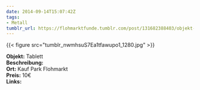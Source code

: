```yaml
---
date: 2014-09-14T15:07:42Z
tags:
- Metall
tumblr_url: https://flohmarktfunde.tumblr.com/post/131682388403/objekt-tablett-beschreibung-lorem-ipsum-ort
---
```

 {{< figure src="tumblr_nwmhsuS7Ea1tfawupo1_1280.jpg" >}}  

**Objekt:** Tablett  
**Beschreibung:**   
**Ort:** Kauf Park Flohmarkt  
**Preis:** 10€  
**Links:** 
